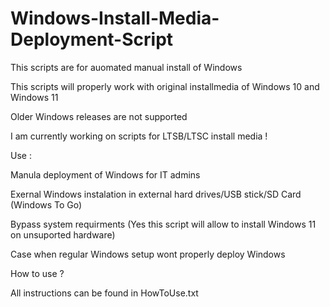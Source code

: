 # Windows-Install-Media-Deployment-Script

This scripts are for auomated manual install of Windows

This scripts will properly work with original installmedia of Windows 10 and Windows 11

Older Windows releases are not supported

I am currently working on scripts for LTSB/LTSC install media !

Use :

Manula deployment of Windows for IT admins

Exernal Windows instalation in external hard drives/USB stick/SD Card (Windows To Go)

Bypass system requirments (Yes this script will allow to install Windows 11 on unsuported hardware)

Case when regular Windows setup wont properly deploy Windows

How to use ?

All instructions can be found in HowToUse.txt
